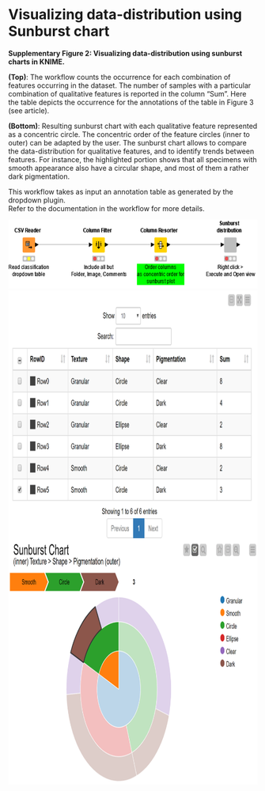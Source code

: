 # Visualizing data-distribution using Sunburst chart

__Supplementary Figure 2: Visualizing data-distribution using sunburst charts in KNIME.__    

__(Top)__: The workflow counts the occurrence for each combination of features occurring in the dataset. The number of samples with a particular combination of qualitative features is reported in the column “Sum”. Here the table depicts the occurrence for the annotations of the table in Figure 3 (see article).    

__(Bottom)__: Resulting sunburst chart with each qualitative feature represented as a concentric circle. The concentric order of the feature circles (inner to outer) can be adapted by the user. The sunburst chart allows to compare the data-distribution for qualitative features, and to identify trends between features. For instance, the highlighted portion shows that all specimens with smooth appearance also have a circular shape, and most of them a rather dark pigmentation. 



This workflow takes as input an annotation table as generated by the dropdown plugin.  
Refer to the documentation in the workflow for more details.  

<img src="https://github.com/LauLauThom/Fiji-QualiAnnotations/blob/master/images/Sunburst-workflow.png" alt="sunburst-workflow" width="600" height="140">     

<img src="https://github.com/LauLauThom/Fiji-QualiAnnotations/blob/master/images/Sunburst-plot.png" alt="sunburst-plot" width="920" height="1000">     

